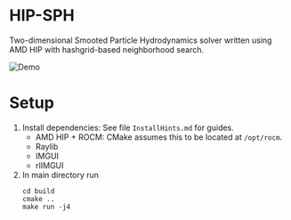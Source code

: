 # HIP-SPH
Two-dimensional Smooted Particle Hydrodynamics solver written using AMD HIP with hashgrid-based neighborhood search.

![Demo](Utility/SPH_Demo.gif)

# Setup
1. Install dependencies: See file `InstallHints.md` for guides.
   - AMD HIP + ROCM: CMake assumes this to be located at `/opt/rocm`.
   - Raylib
   - IMGUI
   - rlIMGUI
2. In main directory run 
   ```
   cd build
   cmake ..
   make run -j4
   ```
